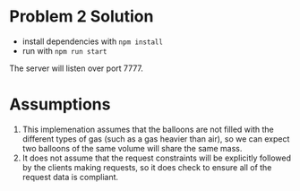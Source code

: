 # Problem 2 Solution

- install dependencies with `npm install`
- run with `npm run start`

The server will listen over port 7777.

# Assumptions

1. This implemenation assumes that the balloons are not filled with the different types of gas (such as a gas heavier than air), so we can expect two balloons of the same volume will share the same mass.
2. It does not assume that the request constraints will be explicitly followed by the clients making requests, so it does check to ensure all of the request data is compliant.
